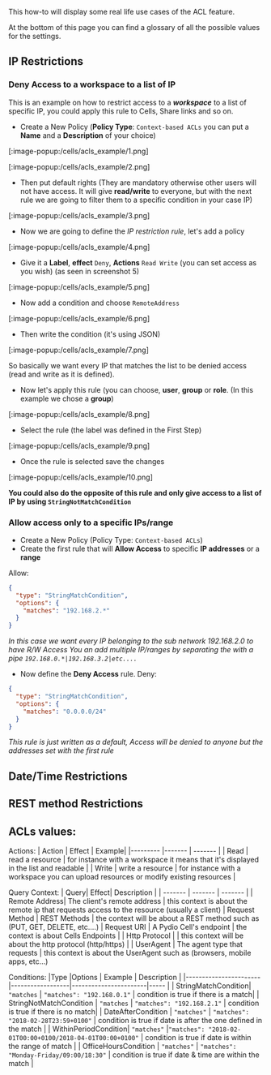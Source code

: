 This how-to will display some real life use cases of the ACL feature.

At the bottom of this page you can find a glossary of all the possible values for the settings.

## IP Restrictions

### Deny Access to a workspace to a list of IP

This is an example on how to restrict access to a **_workspace_** to a list of specific IP,
you could apply this rule to Cells, Share links and so on.

- Create a New Policy (**Policy Type**: `Context-based ACLs` you can put a **Name** and a **Description** of your choice)

[:image-popup:/cells/acls_example/1.png]

[:image-popup:/cells/acls_example/2.png]

- Then put default rights (They are mandatory otherwise other users will not have access. It will give **read/write** to everyone, but with the next rule we are going to filter them to a specific condition in your case IP)

[:image-popup:/cells/acls_example/3.png]

- Now we are going to define the _IP restriction rule_, let's add a policy

[:image-popup:/cells/acls_example/4.png]

- Give it a **Label**, **effect** `Deny`, **Actions** `Read Write` (you can set access as you wish) (as seen in screenshot 5)

[:image-popup:/cells/acls_example/5.png]

- Now add a condition and choose `RemoteAddress` 

[:image-popup:/cells/acls_example/6.png]

- Then write the condition (it's using JSON)


[:image-popup:/cells/acls_example/7.png]

So basically we want every IP that matches the list to be denied access (read and write as it is defined).

- Now let's apply this rule (you can choose, **user**, **group** or **role**. (In this example we chose a **group**)

[:image-popup:/cells/acls_example/8.png]

- Select the rule (the label was defined in the First Step)

[:image-popup:/cells/acls_example/9.png]

- Once the rule is selected save the changes

[:image-popup:/cells/acls_example/10.png]


**You could also do the opposite of this rule and only give access to a list of IP by using `StringNotMatchCondition`**



### Allow access only to a specific IPs/range

- Create a New Policy (Policy Type: `Context-based ACLs`)
- Create the first rule that will **Allow Access** to specific **IP addresses** or a **range**

Allow:

```json
{
  "type": "StringMatchCondition",
  "options": {
    "matches": "192.168.2.*"
  }
}
```

_In this case we want every IP belonging to the sub network 192.168.2.0 to have R/W Access_
_You an add multiple IP/ranges by separating the with a pipe `192.168.0.*|192.168.3.2|etc....`_

- Now define the **Deny Access** rule.
Deny:

```json
{
  "type": "StringMatchCondition",
  "options": {
    "matches": "0.0.0.0/24"
  }
}
```

_This rule is just written as a default, Access will be denied to anyone but the addresses set with the first rule_

## Date/Time Restrictions

<!--TODO-->


## REST method Restrictions

<!--TODO-->

## ACLs values:

Actions:
| Action | Effect | Example|
|--------- |------- | ------- |
| Read | read a resource | for instance with a workspace it means that it's displayed in the list and readable |
| Write | write a resource | for instance with a workspace you can upload resources or modify existing resources |

Query Context:
| Query| Effect| Description |
| ------- | ------- | ------- |
| Remote Address| The client's remote address | this context is about the remote ip that requests access to the resource (usually a client)
| Request Method | REST Methods | the context will be about a REST method such as (PUT, GET, DELETE, etc....)
| Request URI | A Pydio Cell's endpoint | the context is about Cells Endpoints |
| Http Protocol | | this context will be about the http protocol (http/https) |
| UserAgent | The agent type that requests | this context is about the UserAgent such as (browsers, mobile apps, etc...)



Conditions:
|Type   |Options   | Example  |  Description |
|-----------------------|------------------|-----------------------|----- |
| StringMatchCondition| `"matches`  | `"matches": "192.168.0.1"` | condition is true if there is a match|
| StringNotMatchCondition  | `"matches`  | `"matches": "192.168.2.1"`  | condition is true if there is no match|
| DateAfterCondition  | `"matches"` | `"matches": "2018-02-28T23:59+0100"` | condition is true if date is after the one defined in the match |
| WithinPeriodCondition| `"matches"` |`"matches": "2018-02-01T00:00+0100/2018-04-01T00:00+0100"` | condition is true if date is within the range of match |
| OfficeHoursCondition | `"matches"` | `"matches": "Monday-Friday/09:00/18:30"` | condition is true if date & time are within the match |

